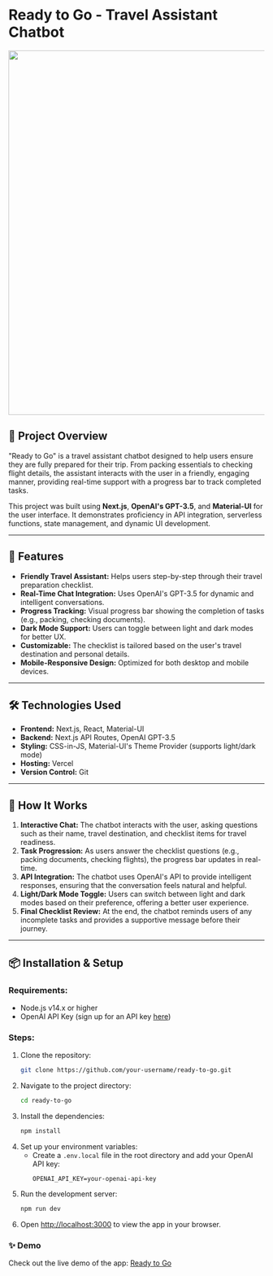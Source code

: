 
# **Ready to Go** - Travel Assistant Chatbot
<img width="717" alt="" src="https://github.com/user-attachments/assets/78d36850-3e82-4ce0-a3c0-0a2b5e56591d">

## 📖 **Project Overview**
"Ready to Go" is a travel assistant chatbot designed to help users ensure they are fully prepared for their trip. From packing essentials to checking flight details, the assistant interacts with the user in a friendly, engaging manner, providing real-time support with a progress bar to track completed tasks.

This project was built using **Next.js**, **OpenAI's GPT-3.5**, and **Material-UI** for the user interface. It demonstrates proficiency in API integration, serverless functions, state management, and dynamic UI development.

---

## 🚀 **Features**

- **Friendly Travel Assistant:** Helps users step-by-step through their travel preparation checklist.
- **Real-Time Chat Integration:** Uses OpenAI's GPT-3.5 for dynamic and intelligent conversations.
- **Progress Tracking:** Visual progress bar showing the completion of tasks (e.g., packing, checking documents).
- **Dark Mode Support:** Users can toggle between light and dark modes for better UX.
- **Customizable:** The checklist is tailored based on the user's travel destination and personal details.
- **Mobile-Responsive Design:** Optimized for both desktop and mobile devices.

---

## 🛠️ **Technologies Used**

- **Frontend:** Next.js, React, Material-UI
- **Backend:** Next.js API Routes, OpenAI GPT-3.5
- **Styling:** CSS-in-JS, Material-UI's Theme Provider (supports light/dark mode)
- **Hosting:** Vercel
- **Version Control:** Git

---

## 🧠 **How It Works**

1. **Interactive Chat:** The chatbot interacts with the user, asking questions such as their name, travel destination, and checklist items for travel readiness.
2. **Task Progression:** As users answer the checklist questions (e.g., packing documents, checking flights), the progress bar updates in real-time.
3. **API Integration:** The chatbot uses OpenAI's API to provide intelligent responses, ensuring that the conversation feels natural and helpful.
4. **Light/Dark Mode Toggle:** Users can switch between light and dark modes based on their preference, offering a better user experience.
5. **Final Checklist Review:** At the end, the chatbot reminds users of any incomplete tasks and provides a supportive message before their journey.

---

## 📦 **Installation & Setup**

### **Requirements:**
- Node.js v14.x or higher
- OpenAI API Key (sign up for an API key [here](https://beta.openai.com/signup/))

### **Steps:**

1. Clone the repository:
   ```bash
   git clone https://github.com/your-username/ready-to-go.git
   ```
2. Navigate to the project directory:
   ```bash
   cd ready-to-go
   ```
3. Install the dependencies:
   ```bash
   npm install
   ```
4. Set up your environment variables:
   - Create a `.env.local` file in the root directory and add your OpenAI API key:
     ```plaintext
     OPENAI_API_KEY=your-openai-api-key
     ```
5. Run the development server:
   ```bash
   npm run dev
   ```
6. Open [http://localhost:3000](http://localhost:3000) to view the app in your browser.


### ✨ **Demo**

Check out the live demo of the app: [Ready to Go](https://your-vercel-deployment-url.com)
